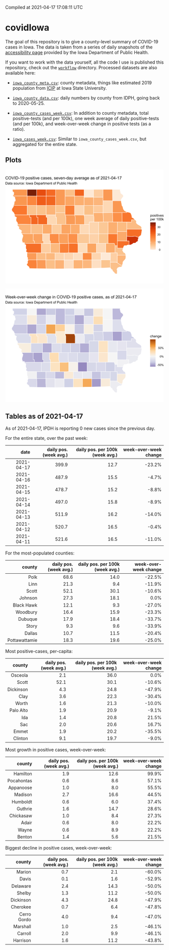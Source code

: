 Compiled at 2021-04-17 17:08:11 UTC

<!-- README.md is generated from README.Rmd. Please edit that file -->

# covidIowa

<!-- badges: start -->

<!-- badges: end -->

The goal of this repository is to give a county-level summary of
COVID-19 cases in Iowa. The data is taken from a series of daily
snapshots of the [accessibility
page](https://coronavirus.iowa.gov/pages/access) provided by the Iowa
Department of Public Health.

If you want to work with the data yourself, all the code I use is
published this repository, check out the [`workflow`](workflow)
directory. Processed datasets are also available here:

  - [`iowa_county_meta.csv`](https://raw.githubusercontent.com/ijlyttle/covidIowa/master/workflow/data/99-publish/iowa_county_meta.csv):
    county metadata, things like estimated 2019 population from
    [ICIP](https://www.icip.iastate.edu/tables/population/counties-estimates)
    at Iowa State University.

  - [`iowa_county_data.csv`](https://raw.githubusercontent.com/ijlyttle/covidIowa/master/workflow/data/99-publish/iowa_county_data.csv):
    daily numbers by county from IDPH, going back to 2020-05-25.

  - [`iowa_county_cases_week.csv`](https://raw.githubusercontent.com/ijlyttle/covidIowa/master/workflow/data/99-publish/iowa_county_data.csv):
    In addition to county metadata, total positive-tests (and per 100k),
    one week average of daily positive-tests (and per 100k), and
    week-over-week change in positive tests (as a ratio).

  - [`iowa_cases_week.csv`](https://raw.githubusercontent.com/ijlyttle/covidIowa/master/workflow/data/99-publish/iowa_cases_week.csv):
    Similar to `iowa_county_cases_week.csv`, but aggregated for the
    entire state.

## Plots

![](workflow/data/99-publish/iowa_cases.png)

![](workflow/data/99-publish/iowa_change.png)

## Tables as of 2021-04-17

As of 2021-04-17, IPDH is reporting 0 new cases since the previous day.

For the entire state, over the past week:

|       date | daily pos. (week avg.) | daily pos. per 100k (week avg.) | week-over-week change |
| ---------: | ---------------------: | ------------------------------: | --------------------: |
| 2021-04-17 |                  399.9 |                            12.7 |               \-23.2% |
| 2021-04-16 |                  487.9 |                            15.5 |                \-4.7% |
| 2021-04-15 |                  478.7 |                            15.2 |                \-8.8% |
| 2021-04-14 |                  497.0 |                            15.8 |                \-8.9% |
| 2021-04-13 |                  511.9 |                            16.2 |               \-14.0% |
| 2021-04-12 |                  520.7 |                            16.5 |                \-0.4% |
| 2021-04-11 |                  521.6 |                            16.5 |               \-11.0% |

For the most-populated counties:

|        county | daily pos. (week avg.) | daily pos. per 100k (week avg.) | week-over-week change |
| ------------: | ---------------------: | ------------------------------: | --------------------: |
|          Polk |                   68.6 |                            14.0 |               \-22.5% |
|          Linn |                   21.3 |                             9.4 |               \-11.9% |
|         Scott |                   52.1 |                            30.1 |               \-10.6% |
|       Johnson |                   27.3 |                            18.1 |                  0.0% |
|    Black Hawk |                   12.1 |                             9.3 |               \-27.0% |
|      Woodbury |                   16.4 |                            15.9 |               \-23.3% |
|       Dubuque |                   17.9 |                            18.4 |               \-33.7% |
|         Story |                    9.3 |                             9.6 |               \-33.9% |
|        Dallas |                   10.7 |                            11.5 |               \-20.4% |
| Pottawattamie |                   18.3 |                            19.6 |               \-25.0% |

Most positive-cases, per-capita:

|    county | daily pos. (week avg.) | daily pos. per 100k (week avg.) | week-over-week change |
| --------: | ---------------------: | ------------------------------: | --------------------: |
|   Osceola |                    2.1 |                            36.0 |                  0.0% |
|     Scott |                   52.1 |                            30.1 |               \-10.6% |
| Dickinson |                    4.3 |                            24.8 |               \-47.9% |
|      Clay |                    3.6 |                            22.3 |               \-30.4% |
|     Worth |                    1.6 |                            21.3 |               \-10.0% |
| Palo Alto |                    1.9 |                            20.9 |                \-9.1% |
|       Ida |                    1.4 |                            20.8 |                 21.5% |
|       Sac |                    2.0 |                            20.6 |                 16.7% |
|     Emmet |                    1.9 |                            20.2 |               \-35.5% |
|   Clinton |                    9.1 |                            19.7 |                \-9.0% |

Most growth in positive cases, week-over-week:

|     county | daily pos. (week avg.) | daily pos. per 100k (week avg.) | week-over-week change |
| ---------: | ---------------------: | ------------------------------: | --------------------: |
|   Hamilton |                    1.9 |                            12.6 |                 99.9% |
| Pocahontas |                    0.6 |                             8.6 |                 57.1% |
|  Appanoose |                    1.0 |                             8.0 |                 55.5% |
|    Madison |                    2.7 |                            16.6 |                 44.5% |
|   Humboldt |                    0.6 |                             6.0 |                 37.4% |
|    Guthrie |                    1.6 |                            14.7 |                 28.6% |
|  Chickasaw |                    1.0 |                             8.4 |                 27.3% |
|      Adair |                    0.6 |                             8.0 |                 22.2% |
|      Wayne |                    0.6 |                             8.9 |                 22.2% |
|     Benton |                    1.4 |                             5.6 |                 21.5% |

Biggest decline in positive cases, week-over-week:

|      county | daily pos. (week avg.) | daily pos. per 100k (week avg.) | week-over-week change |
| ----------: | ---------------------: | ------------------------------: | --------------------: |
|      Marion |                    0.7 |                             2.1 |               \-60.0% |
|       Davis |                    0.1 |                             1.6 |               \-52.9% |
|    Delaware |                    2.4 |                            14.3 |               \-50.0% |
|      Shelby |                    1.3 |                            11.2 |               \-50.0% |
|   Dickinson |                    4.3 |                            24.8 |               \-47.9% |
|    Cherokee |                    0.7 |                             6.4 |               \-47.8% |
| Cerro Gordo |                    4.0 |                             9.4 |               \-47.0% |
|    Marshall |                    1.0 |                             2.5 |               \-46.1% |
|     Carroll |                    2.0 |                             9.9 |               \-46.1% |
|    Harrison |                    1.6 |                            11.2 |               \-43.8% |
